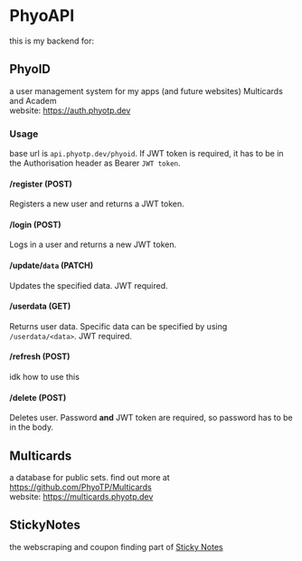 # PhyoAPI
this is my backend for:
## PhyoID
a user management system for my apps (and future websites) Multicards and Academ<br>
website: https://auth.phyotp.dev
### Usage
base url is `api.phyotp.dev/phyoid`. If JWT token is required, it has to be in the Authorisation header as Bearer `JWT token`.
#### /register (POST)
Registers a new user and returns a JWT token.
#### /login (POST)
Logs in a user and returns a new JWT token.
#### /update/`data` (PATCH)
Updates the specified data. JWT required.
#### /userdata (GET)
Returns user data. Specific data can be specified by using `/userdata/<data>`. JWT required.
#### /refresh (POST)
idk how to use this
#### /delete (POST)
Deletes user. Password **and** JWT token are required, so password has to be in the body.
## Multicards
a database for public sets. find out more at https://github.com/PhyoTP/Multicards<br>
website: https://multicards.phyotp.dev
## StickyNotes
the webscraping and coupon finding part of [Sticky Notes](github.com/PhyoTP/StickyNotes)

